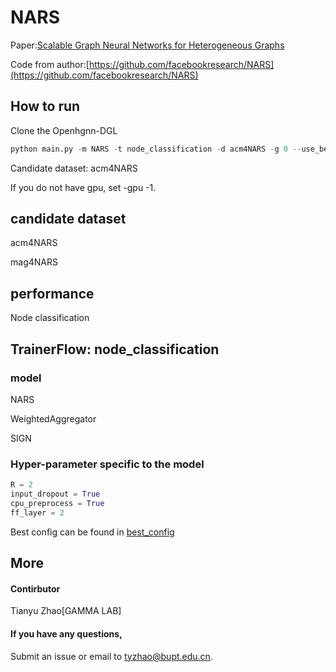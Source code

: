 # NARS

Paper:[Scalable Graph Neural Networks for Heterogeneous Graphs](https://arxiv.org/abs/2011.09679)

Code from author:[https://github.com/facebookresearch/NARS](https://github.com/facebookresearch/NARS)

## How to run

Clone the Openhgnn-DGL

```python
python main.py -m NARS -t node_classification -d acm4NARS -g 0 --use_best_config
```

Candidate dataset: acm4NARS

If you do not have gpu, set -gpu -1.

## candidate dataset

acm4NARS

mag4NARS

## performance

Node classification

## TrainerFlow: node_classification

### model

NARS

WeightedAggregator

SIGN



### Hyper-parameter specific to the model

```python
R = 2
input_dropout = True
cpu_preprocess = True
ff_layer = 2
```

Best config can be found in [best_config](file:/E:/资料/科研/复现论文/OpenHGNN-main/openhgnn/utils/best_config.py)

## More

#### Contirbutor

Tianyu Zhao[GAMMA LAB]

#### If you have any questions,

Submit an issue or email to [tyzhao@bupt.edu.cn](mailto:tyzhao@bupt.edu.cn).
